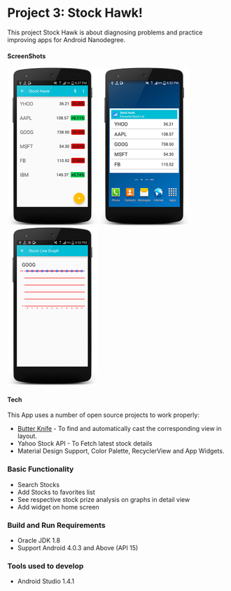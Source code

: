 # Project 3: Stock Hawk!

This project Stock Hawk is about diagnosing problems and practice improving apps for Android Nanodegree.

#### ScreenShots

![Stock Hawk Main Screen](/StockHawkMainScreen.png?raw=true "Stock Hawk Main Screen")
![Stock Hawk Widget](/StockHawkWidget.png?raw=true "Stock Hawk Widget")
![Stock Hawk Detail Screen](/StockDetailScreen.png?raw=true "Stock Hawk Detail Screen")


#### Tech

This App uses a number of open source projects to work properly:

* [Butter Knife] - To find and automatically cast the corresponding view in layout.
* Yahoo Stock API - To Fetch latest stock details
* Material Design Support, Color Palette, RecyclerView and App Widgets.


### Basic Functionality
* Search Stocks
* Add Stocks to favorites list
* See respective stock prize analysis on graphs in detail view
* Add widget on home screen

### Build and Run Requirements


* Oracle JDK 1.8
* Support Android 4.0.3 and Above (API 15)

### Tools used to develop
* Android Studio 1.4.1

[Butter Knife]: <http://jakewharton.github.io/butterknife/>